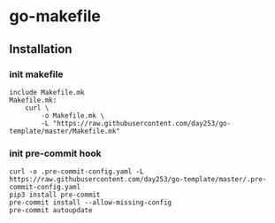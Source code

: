 # go-makefile

## Installation

### init makefile

```
include Makefile.mk
Makefile.mk:
	curl \
		-o Makefile.mk \
		-L "https://raw.githubusercontent.com/day253/go-template/master/Makefile.mk"
```

### init pre-commit hook

```
curl -o .pre-commit-config.yaml -L https://raw.githubusercontent.com/day253/go-template/master/.pre-commit-config.yaml
pip3 install pre-commit
pre-commit install --allow-missing-config
pre-commit autoupdate
```
